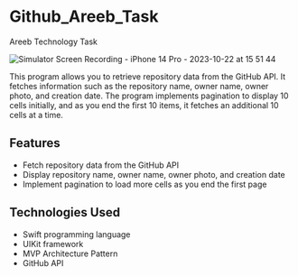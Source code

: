 # Github_Areeb_Task
Areeb Technology Task


![Simulator Screen Recording - iPhone 14 Pro - 2023-10-22 at 15 51 44](https://github.com/esraakhaled/Github-_Areeb_Task/assets/45472327/a43f8356-e3fc-4773-ad33-a17fa09b0bc9)



This program allows you to retrieve repository data from the GitHub API. It fetches information such as the repository name, owner name, owner photo, and creation date. The program implements pagination to display 10 cells initially, and as you end the first 10 items, it fetches an additional 10 cells at a time.

## Features

- Fetch repository data from the GitHub API
- Display repository name, owner name, owner photo, and creation date
- Implement pagination to load more cells as you end the first page

## Technologies Used

- Swift programming language
- UIKit framework
- MVP Architecture Pattern
- GitHub API
